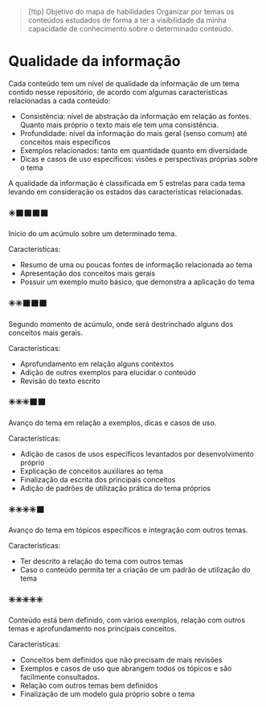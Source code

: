 > [!tip] Objetivo do mapa de habilidades
> Organizar por temas os conteúdos estudados de forma a ter a visibilidade da minha capacidade de conhecimento sobre o determinado conteúdo.

# Qualidade da informação

Cada conteúdo tem um nível de qualidade da informação de um tema contido nesse repositório, de acordo com algumas características relacionadas a cada conteúdo:

- Consistência: nível de abstração da informação em relação as fontes. Quanto mais próprio o texto mais ele tem uma consistência.
- Profundidade: nível da informação do mais geral (senso comum) até conceitos mais específicos
- Exemplos relacionados: tanto em quantidade quanto em diversidade
- Dicas e casos de uso específicos: visões e perspectivas próprias sobre o tema

A qualidade da informação é classificada em 5 estrelas para cada tema levando em consideração os estados das características relacionadas.
### ✳️⬛⬛⬛⬛
Início do um acúmulo sobre um determinado tema.

Características:
- Resumo de uma ou poucas fontes de informação relacionada ao tema
- Apresentação dos conceitos mais gerais
- Possuir um exemplo muito básico, que demonstra a aplicação do tema

### ✳️✳️⬛⬛⬛
Segundo momento de acúmulo, onde será destrinchado alguns dos conceitos mais gerais.

Características:
- Aprofundamento em relação alguns contextos
- Adição de outros exemplos para elucidar o conteúdo
- Revisão do texto escrito

### ✳️✳️✳️⬛⬛
Avanço do tema em relação a exemplos, dicas e casos de uso.

Características:
- Adição de casos de usos específicos levantados por desenvolvimento próprio
- Explicação de conceitos auxiliares ao tema
- Finalização da escrita dos principais conceitos
- Adição de padrões de utilização prática do tema próprios

### ✳️✳️✳️✳️⬛
Avanço do tema em tópicos específicos e integração com outros temas.

Características:
- Ter descrito a relação do tema com outros temas
- Caso o conteúdo permita ter a criação de um padrão de utilização do tema

### ✳️✳️✳️✳️✳️
Conteúdo está bem definido, com vários exemplos, relação com outros temas e aprofundamento nos principais conceitos.

Características:
- Conceitos bem definidos que não precisam de mais revisões
- Exemplos e casos de uso que abrangem todos os tópicos e são facilmente consultados.
- Relação com outros temas bem definidos
- Finalização de um modelo guia próprio sobre o tema
